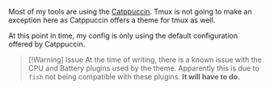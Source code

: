 Most of my tools are using the [Catppuccin](https://catppuccin.com/). Tmux is not going to make an exception here as Catppuccin offers a theme for tmux as well.

At this point in time, my config is only using the default configuration offered by Catppuccin.

> [!Warning] Issue
> At the time of writing, there is a known issue with the CPU and Battery
> plugins used by the theme. Apparently this is due to `fish` not being compatible with these plugins.
> **It will have to do.**